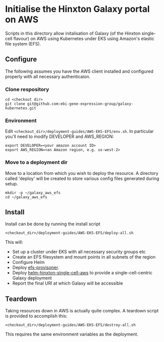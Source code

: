 # Initialise the Hinxton Galaxy portal on AWS

Scripts in this directory allow initalisation of Galaxy (of the Hinxton single-cell flavour) on AWS using Kubernetes under EKS using Amazon's elastic file system (EFS).

## Configure

The following assumes you have the AWS client installed and configured properly with all necessary authenticaion.

### Clone respository

```
cd <checkout dir>
git clone git@github.com:ebi-gene-expression-group/galaxy-kubernetes.git
```

### Environment

Edit `<checkout_dir>/deployment-guides/AWS-EKS-EFS/env.sh`. In particular you'll need to modify DEVELOPER and AWS_REGION:

```
export DEVELOPER=<your amazon account ID>
export AWS_REGION=<an Amazon region, e.g. us-west-2>
```

### Move to a deployment dir

Move to a location from which you wish to deploy the resource. A directory called 'deploy' will be created to store various config files generated during setup.

```
mkdir -p ~/galaxy_aws_efs
cd ~/galaxy_aws_efs
```

## Install

Install can be done by running the install script

```
<checkout_dir>/deployment-guides/AWS-EKS-EFS/deploy-all.sh
```

This will:

 * Set up a cluster under EKS with all necessary security groups etc
 * Create an EFS filesystem and mount points in all subnets of the region
 * Configure Helm 
 * Deploy [efs-provisoner](https://github.com/helm/charts/tree/master/stable/efs-provisioner).
 * Deploy [helm-hinxton-single-cell-aws](helm-hinxton-single-cell-aws) to provide a single-cell-centric Galaxy deployment
 * Report the final URI at which Galaxy will be accessible


## Teardown

Taking resources down in AWS is actually quite complex. A teardown script is provided to accomplish this:

```
<checkout_dir>/deployment-guides/AWS-EKS-EFS/destroy-all.sh
```

This requires the same environment variables as the deployment. 
